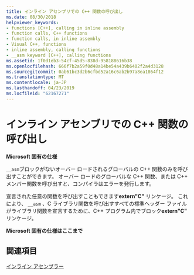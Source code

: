 ```yaml
---
title: インライン アセンブリでの C++ 関数の呼び出し
ms.date: 08/30/2018
helpviewer_keywords:
- functions [C++], calling in inline assembly
- function calls, C++ functions
- function calls, in inline assembly
- Visual C++, functions
- inline assembly, calling functions
- __asm keyword [C++], calling functions
ms.assetid: 1f0d1eb3-54cf-45d5-838d-958188616b38
ms.openlocfilehash: 666f7b2a59f0d48a14be54a439b6402f2a4d3128
ms.sourcegitcommit: 0ab61bc3d2b6cfbd52a16c6ab2b97a8ea1864f12
ms.translationtype: MT
ms.contentlocale: ja-JP
ms.lasthandoff: 04/23/2019
ms.locfileid: "62167271"
---
```

# <a name="calling-c-functions-in-inline-assembly"></a>インライン アセンブリでの C++ 関数の呼び出し

**Microsoft 固有の仕様**

`__asm`ブロックがないオーバー ロードされるグローバルの C++ 関数のみを呼び出すことができます。 オーバー ロードのグローバルな C++ 関数、または C++ メンバー関数を呼び出すと、コンパイラはエラーを発行します。

宣言された任意の関数を呼び出すこともできます**extern"C"** リンケージ。 これにより、 `__asm` 、C ライブラリ関数を呼び出すすべての標準ヘッダー ファイルがライブラリ関数を宣言するために、C++ プログラム内でブロック**extern"C"** リンケージ。

**Microsoft 固有の仕様はここまで**

## <a name="see-also"></a>関連項目

[インライン アセンブラー](../../assembler/inline/inline-assembler.md)<br/>